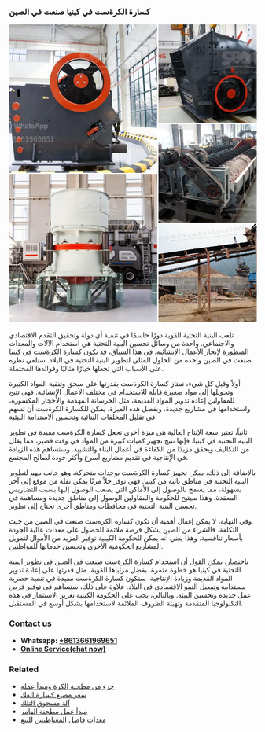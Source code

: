 <h3>كسارة الكرةست في كينيا صنعت في الصين</h3><img src='1701853099.jpg' alt=''><p>تلعب البنية التحتية القوية دورًا حاسمًا في تنمية أي دولة وتحقيق التقدم الاقتصادي والاجتماعي. واحدة من وسائل تحسين البنية التحتية هي استخدام الآلات والمعدات المتطورة لإنجاز الأعمال الإنشائية. في هذا السياق، قد تكون كسارة الكرةست في كينيا صنعت في الصين واحدة من الحلول المثلى لتطوير البنية التحتية في البلاد. سنلقي نظرة على الأسباب التي تجعلها خيارًا مثاليًا وفوائدها المحتملة.</p><p>أولاً وقبل كل شيء، تمتاز كسارة الكرةست بقدرتها على سحق وتنقية المواد الكبيرة وتحويلها إلى مواد صغيرة قابلة للاستخدام في مختلف الأعمال الإنشائية. فهي تتيح للمقاولين إعادة تدوير المواد القديمة، مثل الخرسانة المهدمة والأحجار المكسورة، واستخدامها في مشاريع جديدة. وبفضل هذه الميزة، يمكن للكسارة الكرةست أن تسهم في تقليل المخلفات البنائية وتحسين الاستدامة البيئية.</p><p>ثانياً، تعتبر سعة الإنتاج العالية هي ميزة أخرى تجعل كسارة الكرةست مفيدة في تطوير البنية التحتية في كينيا. فإنها تتيح تجهيز كميات كبيرة من المواد في وقت قصير، مما يقلل من التكاليف ويحقق مزيدًا من الكفاءة في أعمال البناء والتشييد. وستساهم هذه الزيادة في الإنتاجية في تقديم مشاريع أسرع وأكثر جودة لصالح المجتمع.</p><p>بالإضافة إلى ذلك، يمكن تجهيز كسارة الكرةست بوحدات متحركة، وهو جانب مهم لتطوير البنية التحتية في مناطق نائية من كينيا. فهي توفر حلاً مرنًا يمكن نقله من موقع إلى آخر بسهولة، مما يسمح بالوصول إلى الأماكن التي يصعب الوصول إليها بسبب التضاريس المعقدة. وهذا سيتيح للحكومة والمقاولين الوصول إلى مناطق جديدة ومساهمة في تحسين البنية التحتية في محافظات ومناطق أخرى تحتاج إلى تطوير.</p><p>وفي النهاية، لا يمكن إغفال أهمية أن تكون كسارة الكرةست صنعت في الصين من حيث التكلفة. فالشراء من الصين يشكل فرصة ملائمة للحصول على معدات عالية الجودة بأسعار تنافسية. وهذا يعني أنه يمكن للحكومة الكينية توفير المزيد من الأموال لتمويل المشاريع الحكومية الأخرى وتحسين خدماتها للمواطنين.</p><p>باختصار، يمكن القول أن استخدام كسارة الكرةست صنعت في الصين في تطوير البنية التحتية في كينيا هو خطوة مثمرة. بفضل مزاياها القوية، مثل قدرتها على إعادة تدوير المواد القديمة وزيادة الإنتاجية، ستكون كسارة الكرةست مفيدة في تنمية حضرية مستدامة وتفعيل النمو الاقتصادي في البلاد. علاوة على ذلك، ستساهم في توفير فرص عمل جديدة وتحسين البيئة. وبالتالي، يجب على الحكومة الكينية تعزيز الاستثمار في هذه التكنولوجيا المتقدمة وتهيئة الظروف الملائمة لاستخدامها بشكل أوسع في المستقبل.</p><h3>Contact us</h3><ul><li><strong>Whatsapp:&nbsp;<a href="https://wa.me/8613661969651">+8613661969651</a></strong></li><li><a href="https://swt.shibang-china.com/?git&amp;zhl&amp;كسارة الكرةست في كينيا صنعت في الصين"><strong>Online Service(chat now)</strong></a></li></ul><h3>Related</h3><ul><li><a href='جزء من مطحنة الكرة ومبدأ عمله.md'>جزء من مطحنة الكرة ومبدأ عمله</a></li><li><a href='سعر مصنع كسارة الفك.md'>سعر مصنع كسارة الفك</a></li><li><a href='آلة مسحوق التلك.md'>آلة مسحوق التلك</a></li><li><a href='مبدأ عمل مطحنة الهامر.md'>مبدأ عمل مطحنة الهامر</a></li><li><a href='معدات فاصل المغناطيس للبيع.md'>معدات فاصل المغناطيس للبيع</a></li></ul>